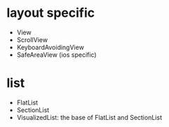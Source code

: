 # layout specific

- View
- ScrollView
- KeyboardAvoidingView
- SafeAreaView (ios specific)

# list

- FlatList
- SectionList
- VisualizedList: the base of FlatList and SectionList